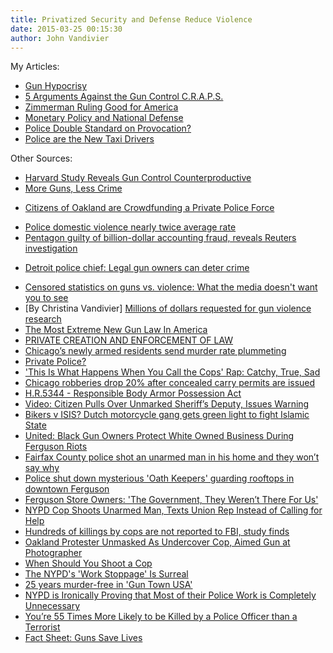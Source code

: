 ```yaml
---
title: Privatized Security and Defense Reduce Violence
date: 2015-03-25 00:15:30
author: John Vandivier
---
```




My Articles:
<ul>
	<li><a href=\"http://caeconomics.wordpress.com/2013/01/28/gun-hypocrisy/\">Gun Hypocrisy</a></li>
	<li><a href=\"http://caeconomics.wordpress.com/2013/02/05/5-arguments-against-the-gun-control-craps/\">5 Arguments Against the Gun Control C.R.A.P.S.</a></li>
	<li><a href=\"http://caeconomics.wordpress.com/2013/07/15/zimmerman-ruling-good-for-america/\">Zimmerman Ruling Good for America</a></li>
	<li><a href=\"http://afterecon.com/economics-and-finance/monetary-policy-national-defense/\">Monetary Policy and National Defense</a></li>
	<li><a href=\"http://www.afterecon.com/politics-and-government/police-double-standard-on-provocation/\">Police Double Standard on Provocation?</a></li>
	<li><a href=\"http://www.afterecon.com/economics-and-finance/police-new-taxi-drivers/\">Police are the New Taxi Drivers</a></li>
</ul>
Other Sources:
<ul>
	<li><a href=\"http://smallgovtimes.com/2014/09/harvard-study-reveals-gun-control-counterproductive/\">Harvard Study Reveals Gun Control Counterproductive</a></li>
	<li><a href=\"http://en.wikipedia.org/wiki/More_Guns,_Less_Crime\">More Guns, Less Crime</a></li>
	<li>
<p style=\"display: inline !important;\"><a href=\"http://thelibertarianrepublic.com/citizens-oakland-crowdfunding-private-police-force/#axzz2gpDwlvPk\">Citizens of Oakland are Crowdfunding a Private Police Force</a></p>
</li>
	<li><a href=\"http://www.sfgate.com/bayarea/article/Police-domestic-violence-nearly-twice-average-rate-2536928.php\">Police domestic violence nearly twice average rate</a></li>
	<li><a href=\"http://www.theverge.com/2013/11/18/5117816/pentagon-guilty-of-billion-dollar-accounting-fraud-reveals-reuters\">Pentagon guilty of billion-dollar accounting fraud, reveals Reuters investigation</a></li>
	<li>
<p style=\"display: inline !important;\"><a href=\"http://www.detroitnews.com/article/20140103/METRO01/301030038/Detroit-police-chief-Legal-gun-owners-can-deter-crime\">Detroit police chief: Legal gun owners can deter crime</a></p>
</li>
	<li><a href=\"http://www.youtube.com/watch?v=oGaxDUwIkUs#t=193\">Censored statistics on guns vs. violence: What the media doesn't want you to see</a></li>
	<li><span style=\"color: #ff00ff;\">[By Christina Vandivier] <a href=\"http://highheelsandhandguns.wordpress.com/2014/03/01/millions-of-dollars-requested-for-gun-violence-research/\"><span style=\"color: #ff00ff;\">Millions of dollars requested for gun violence research</span></a></span></li>
	<li><a href=\"http://samuel-warde.com/2014/03/extreme-new-gun-law-america/\">The Most Extreme New Gun Law In America</a></li>
	<li><a href=\"http://www.daviddfriedman.com/Academic/Iceland/Iceland.html\">PRIVATE CREATION AND ENFORCEMENT OF LAW</a></li>
	<li><a href=\"http://www.bizpacreview.com/2014/04/04/chicagos-newly-armed-residents-send-murder-rate-plummeting-110575\">Chicago’s newly armed residents send murder rate plummeting</a></li>
	<li><a href=\"http://www.schiffradio.com/pg/jsp/verticals/archive.jsp?dispid=310&amp;pid=65007\">Private Police?</a></li>
	<li><a href=\"http://reason.com/blog/2014/07/17/this-is-what-happens-when-you-call-the-c\">'This Is What Happens When You Call the Cops' Rap: Catchy, True, Sad</a></li>
	<li><a href=\"http://hotair.com/archives/2014/08/25/chicago-robberies-drop-20-after-concealed-carry-permits-are-issued/\">Chicago robberies drop 20% after concealed carry permits are issued</a></li>
	<li><a href=\"https://beta.congress.gov/bill/113th-congress/house-bill/5344/text\">H.R.5344 - Responsible Body Armor Possession Act</a></li>
	<li><a href=\"http://www.infowars.com/video-citizen-pulls-over-unmarked-sheriffs-deputy-issues-warning/\">Video: Citizen Pulls Over Unmarked Sheriff’s Deputy, Issues Warning</a></li>
	<li><a href=\"http://rt.com/news/195980-netherlands-biker-gang-isis/\">Bikers v ISIS? Dutch motorcycle gang gets green light to fight Islamic State</a></li>
	<li><a href=\"http://thefreethoughtproject.com/united-black-gun-owners-protect-white-owned-business-ferguson-riots/\">United: Black Gun Owners Protect White Owned Business During Ferguson Riots</a></li>
	<li><a href=\"http://www.washingtonpost.com/opinions/fairfax-county-police-shot-an-unarmed-man-in-his-home-and-they-wont-say-why/2014/11/27/5a028690-74eb-11e4-bd1b-03009bd3e984_story.html\">Fairfax County police shot an unarmed man in his home and they won’t say why</a></li>
	<li><a href=\"http://www.stltoday.com/news/local/crime-and-courts/police-shut-down-mysterious-oath-keepers-guarding-rooftops-in-downtown/article_f90b6edd-acf8-52e3-a020-3a78db286194.html\">Police shut down mysterious 'Oath Keepers' guarding rooftops in downtown Ferguson</a></li>
	<li><a href=\"http://cnsnews.com/news/article/brittany-m-hughes/ferguson-store-owners-government-they-weren-t-there-us\">Ferguson Store Owners: 'The Government, They Weren’t There For Us'</a></li>
	<li><a href=\"http://reason.com/blog/2014/12/05/nypd-cop-shoots-unarmed-man-texts-union\">NYPD Cop Shoots Unarmed Man, Texts Union Rep Instead of Calling for Help</a></li>
	<li><a href=\"http://news.yahoo.com/hundreds-of-cop-killings-are-not-reported-to-fbi--study-finds-160958877.html\">Hundreds of killings by cops are not reported to FBI, study finds</a></li>
	<li><a href=\"http://reason.com/blog/2014/12/11/oakland-protester-unmasked-as-undercover\">Oakland Protester Unmasked As Undercover Cop, Aimed Gun at Photographer</a></li>
	<li><a href=\"https://www.youtube.com/watch?v=cElTyqJkMEw\">When Should You Shoot a Cop</a></li>
	<li><a href=\"http://www.rollingstone.com/politics/news/the-nypds-work-stoppage-is-surreal-20141231\">The NYPD's 'Work Stoppage' Is Surreal</a></li>
	<li><a href=\"http://www.wnd.com/2007/04/41196/\">25 years murder-free in 'Gun Town USA'</a></li>
	<li><a href=\"http://thefreethoughtproject.com/nypd-ironically-proving-police-work-completely-unnecessary/\">NYPD is Ironically Proving that Most of their Police Work is Completely Unnecessary</a></li>
	<li><a href=\"http://www.washingtonsblog.com/2015/03/youre-55-times-likely-killed-police-officer-terrorist.html\">You’re 55 Times More Likely to be Killed by a Police Officer than a Terrorist</a></li>
	<li><a href=\"https://www.gunowners.org/sk0802htm.htm\">Fact Sheet: Guns Save Lives</a></li>
</ul>